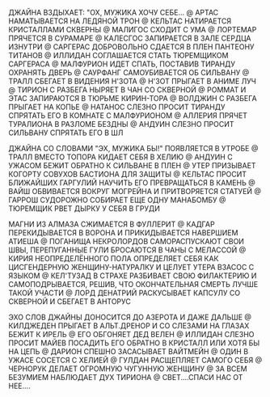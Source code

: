 ДЖАЙНА ВЗДЫХАЕТ: "ОХ, МУЖИКА ХОЧУ СЕБЕ...
@
АРТАС НАМАТЫВАЕТСЯ НА ЛЕДЯНОЙ ТРОН
@
КЕЛЬТАС НАТИРАЕТСЯ КРИСТАЛЛАМИ СКВЕРНЫ
@
МАЛИГОС СХОДИТ С УМА
@
ЛОРТЕМАР ПРЯЧЕТСЯ В СУРАМАРЕ
@
КАЛЕСГОС ЗАПИРАЕТСЯ В ЗАЛЕ СЕРДЦА ИЗНУТРИ
@
САРГЕРАС ДОБРОВОЛЬНО СДАЕТСЯ В ПЛЕН ПАНТЕОНУ ТИТАНОВ
@
ИЛЛИДАН СОГЛАШАЕТСЯ СТАТЬ ТЮРЕМЩИКОМ САРГЕРАСА
@
МАЛФУРИОН ИДЕТ СПАТЬ, ПОСТАВИВ ТИРАНДУ ОХРАНЯТЬ ДВЕРЬ
@
САУРФАНГ САМОУБИВАЕТСЯ ОБ СИЛЬВАНУ
@
ТРАЛЛ СБЕГАЕТ В ВИДЕНИЯ Н'ЗОТА
@
Н'ЗОТ ПРЫГАЕТ В АНИМЕ ЛУЧ
@
ТИРИОН С РАЗБЕГА НЫРЯЕТ В ЧАН СО СКВЕРНОЙ
@
РОММАТ И ЭТАС ЗАПИРАЮТСЯ В ТЮРЬМЕ КИРИН-ТОРА
@
ВОЛДЖИН С РАЗБЕГА ПРЫГАЕТ НА КОПЬЕ
@
НАТАНОС СЛЕЗНО ПРОСИТ ТИРАНДУ СПРЯТАТЬ ЕГО В КОМНАТЕ С МАЛФУРИОНОМ
@
АЛЛЕРИЯ ПРЯЧЕТ ТУРАЛИОНА В РАЗЛОМЕ БЕЗДНЫ
@
АНДУИН СЛЕЗНО ПРОСИТ СИЛЬВАНУ СПРЯТАТЬ ЕГО В ШЛ

ДЖАЙНА СО СЛОВАМИ "ЭХ, МУЖИКА БЫ!" ПОЯВЛЯЕТСЯ В УТРОБЕ
@
ТРАЛЛ ВМЕСТО ТОПОРА КИДАЕТ СЕБЯ В ХЕЛИЮ
@
АНДУИН С УЖАСОМ БЕЖИТ ОБРАТНО К СИЛЬВАНЕ В ПЛЕН
@
УТЕР ПРИЗЫВАЕТ КОГОРТУ СОВУХОВ БАСТИОНА ДЛЯ ЗАЩИТЫ
@
КЕЛЬТАС ПРОСИТ БЛИЖАЙШИХ ГАРГУЛИЙ НАУЧИТЬ ЕГО ПРЕВРАЩАТЬСЯ В КАМЕНЬ
@
ВАЙШ ОБВИВАЕТСЯ ВОКРУГ МОГРЕЙНА И ПРИТВОРЯЕТСЯ СТАТУЕЙ
@
ГАРРОШ СУДОРОЖНО СОБИРАЕТ ЕЩЕ ОДНУ МАНАБОМБУ
@
ТЮРЕМЩИК РВЕТ ДЫРКУ У СЕБЯ В ГРУДИ

МАГНИ ИЗ АЛМАЗА СЖИМАЕТСЯ В ФУЛЛЕРИТ
@
КАДГАР ПЕРЕКИДЫВАЕТСЯ В ВОРОНА И ПРИКИДЫВАЕТСЯ НАВЕРШИЕМ АТИЕША
@
ПОГАНИЩА НЕКРОЛОРДОВ САМОРАСПУСКАЮТ СВОИ ШВЫ, ПЕРЕПУГАННЫЕ ГУЛИ БРОСАЮТСЯ В ЧАНЫ С МЕЛАССОЙ
@
КИРИЯ НЕОПРЕДЕЛЁННОГО ПОЛА ОПРЕДЕЛЯЕТ СЕБЯ КАК ЦИСГЕНДЕРНУЮ ЖЕНЩИНУ-НАТУРАЛКУ И ЦЕЛУЕТ УТЕРА ВЗАСОС С ЯЗЫКОМ
@
КЕЛ'ТУЗАД В СТРАХЕ РАЗБИВАЕТ СВОЮ ФИЛАКТЕРИЮ И САМОПОДРЫВАЕТСЯ, РЕШИВ, ЧТО ОКОНЧАТЕЛЬНАЯ СМЕРТЬ ЛУЧШЕ ТАКОЙ УЧАСТИ
@
ЛОРД ДЕНАТРИЙ РАСКУСЫВАЕТ КАПСУЛУ СО СКВЕРНОЙ И СБЕГАЕТ В АНТОРУС

ЭХО СЛОВ ДЖАЙНЫ ДОНОСИТСЯ ДО АЗЕРОТА И ДАЖЕ ДАЛЬШЕ
@
КИЛДЖЕДЕН ПРЫГАЕТ В АЛЬТ.ДРЕНОР И СО СЛЕЗАМИ НА ГЛАЗАХ БЕЖИТ К ИРЕЛЬ
@
ЕГО ОБГОНЯЕТ ДЕД ВЕЛЕН
@
ИЛЛИДАН СЛЕЗНО ПРОСИТ МАЙЕВ ПОСАДИТЬ ЕГО ОБРАТНО В КРИСТАЛЛ ИЛИ ХОТЯ БЫ НА ЦЕПЬ
@
ДАРИОН СПЕШНО ЗАСАСЫВАЕТ ВАЙТМЕЙН
@
ОДИН В УЖАСЕ СОСЕТСЯ С ХЕЛИЕЙ
@
ГУЛДАН РАСЩЕПЛЯЕТ САМОГО СЕБЯ
@
ЧЕРНОРУК ДЕЛАЕТ ОГРОМНУЮ ЧУГУННУЮ ЖЕНЩИНУ
@
ЗА ВСЕМ БЕЗУМИЕМ НАБЛЮДАЕТ ДУХ ТИРИОНА
@
СВЕТ....СПАСИ НАС ОТ НЕЕ....
